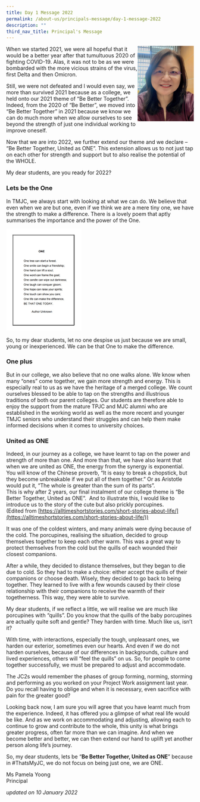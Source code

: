 ```yaml
---
title: Day 1 Message 2022
permalink: /about-us/principals-message/day-1-message-2022
description: ""
third_nav_title: Principal's Message
---
```

<img src="/images/Ms%20Yoong%20Jan%207%202022_Edited.jpeg" 
     style="width:30%" align="right">
When we started 2021, we were all hopeful that it would be a better year after that tumultuous 2020 of fighting COVID-19. Alas, it was not to be as we were bombarded with the more vicious strains of the virus, first Delta and then Omicron.  
  
Still, we were not defeated and I would even say, we more than survived 2021 because as a college, we held onto our 2021 theme of “Be Better Together”. Indeed, from the 2020 of “Be Better”, we moved into “Be Better Together” in 2021 because we know we can do much more when we allow ourselves to see beyond the strength of just one individual working to improve oneself.  
  
Now that we are into 2022, we further extend our theme and we declare – “Be Better Together, United as ONE”. This extension allows us to not just tap on each other for strength and support but to also realise the potential of the WHOLE.  
  
My dear students, are you ready for 2022?

### Lets be the One

In TMJC, we always start with looking at what we can do. We believe that even when we are but one, even if we think we are a mere tiny one, we have the strength to make a difference. There is a lovely poem that aptly summarises the importance and the power of the One.

<img src="/images/2022-TMJC-PrincipleMessage_01.jpeg" 
     style="width:40%">
		 
So, to my dear students, let no one despise us just because we are small, young or inexperienced. We can be that One to make the difference.  

### One plus   
But in our college, we also believe that no one walks alone. We know when many “ones” come together, we gain more strength and energy. This is especially real to us as we have the heritage of a merged college. We count ourselves blessed to be able to tap on the strengths and illustrious traditions of both our parent colleges. Our students are therefore able to enjoy the support from the mature TPJC and MJC alumni who are established in the working world as well as the more recent and younger TMJC seniors who understand their struggles and can help them make informed decisions when it comes to university choices.  
  
### United as ONE  
Indeed, in our journey as a college, we have learnt to tap on the power and strength of more than one. And more than that, we have also learnt that when we are united as ONE, the energy from the synergy is exponential. You will know of the Chinese proverb, “It is easy to break a chopstick, but they become unbreakable if we put all of them together.” Or as Aristotle would put it, “The whole is greater than the sum of its parts”.  
This is why after 2 years, our final instalment of our college theme is “Be Better Together, United as ONE”.  And to illustrate this, I would like to introduce us to the story of the cute but also prickly porcupines.    
(Edited from [https://alltimeshortstories.com/short-stories-about-life/](https://alltimeshortstories.com/short-stories-about-life/))  
  
It was one of the coldest winters, and many animals were dying because of the cold. The porcupines, realising the situation, decided to group themselves together to keep each other warm. This was a great way to protect themselves from the cold but the quills of each wounded their closest companions.  
  
After a while, they decided to distance themselves, but they began to die due to cold. So they had to make a choice: either accept the quills of their companions or choose death. Wisely, they decided to go back to being together. They learned to live with a few wounds caused by their close relationship with their companions to receive the warmth of their togetherness. This way, they were able to survive.  
  
My dear students, if we reflect a little, we will realise we are much like porcupines with “quills”. Do you know that the quills of the baby porcupines are actually quite soft and gentle? They harden with time. Much like us, isn’t it?  
  
With time, with interactions, especially the tough, unpleasant ones, we harden our exterior, sometimes even our hearts. And even if we do not harden ourselves, because of our differences in backgrounds, culture and lived experiences, others will “feel the quills” on us. So, for people to come together successfully, we must be prepared to adjust and accommodate.  
  
The JC2s would remember the phases of group forming, norming, storming and performing as you worked on your Project Work assignment last year. Do you recall having to oblige and when it is necessary, even sacrifice with pain for the greater good?  
  
Looking back now, I am sure you will agree that you have learnt much from the experience. Indeed, it has offered you a glimpse of what real life would be like. And as we work on accommodating and adjusting, allowing each to continue to grow and contribute to the whole, this unity is what brings greater progress, often far more than we can imagine. And when we become better and better, we can then extend our hand to uplift yet another person along life’s journey.  
  
So, my dear students, lets be “**Be Better Together, United as ONE**” because in #ThatsMyJC, we do not focus on being just one, we are ONE.  
  
Ms Pamela Yoong  <br>
Principal  
  

_updated on 10 January 2022_